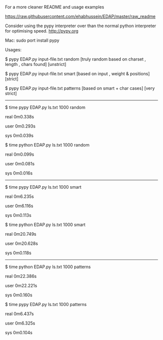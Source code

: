 For a more cleaner README and usage examples

https://raw.githubusercontent.com/ehabhussein/EDAP/master/raw_readme

Consider using the pypy interpreter over than the normal python interpreter for optimising speed.
http://pypy.org

Mac:
sudo port install pypy

 Usages:
 
$ pypy EDAP.py input-file.txt <number of generated hashes> random   [truly random based on charset , length , chars found] [unstrict]

$ pypy EDAP.py input-file.txt <number of generated hashes> smart    [based on input , weight & positions] [strict]

$ pypy EDAP.py input-file.txt <number of generated hashes> patterns [based on smart + char cases] [very strict]
        
        
        
------------------------------------------------------------------------

$ time pypy EDAP.py ls.txt 1000 random

real    0m0.338s

user    0m0.293s

sys    0m0.039s


$ time python EDAP.py ls.txt 1000 random

real    0m0.099s

user    0m0.081s

sys    0m0.016s

----------------------------------

$ time pypy EDAP.py ls.txt 1000 smart

real    0m6.235s

user    0m6.116s

sys    0m0.113s


$ time python EDAP.py ls.txt 1000 smart

real    0m20.749s

user    0m20.628s

sys    0m0.118s

------------------------------------

$ time python EDAP.py ls.txt 1000 patterns

real    0m22.386s

user    0m22.221s

sys    0m0.160s


$ time pypy EDAP.py ls.txt 1000 patterns

real    0m6.437s

user    0m6.325s

sys    0m0.104s
